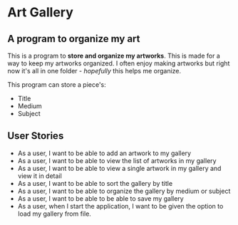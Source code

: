 # Art Gallery
## A program to organize my art

This is a program to **store and organize my artworks**. This is made for a way to keep my artworks organized. 
I often enjoy making artworks but right now it's all in one folder - *hopefully* this helps me organize.


This program can store a piece's:
- Title
- Medium
- Subject

## User Stories
- As a user, I want to be able to add an artwork to my gallery
- As a user, I want to be able to view the list of artworks in my gallery
- As a user, I want to be able to view a single artwork in my gallery and view it in detail
- As a user, I want to be able to sort the gallery by title
- As a user, I want to be able to organize the gallery by medium or subject
- As a user, I want to be able to be able to save my gallery
- As a user, when I start the application, I want to be given the option to load my gallery from file.